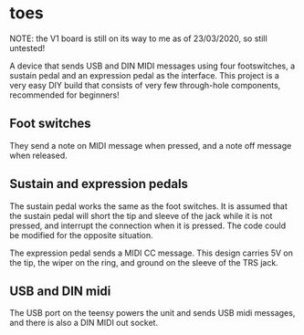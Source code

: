 # toes
NOTE: the V1 board is still on its way to me as of 23/03/2020, so still untested!

A device that sends USB and DIN MIDI messages using four footswitches, a sustain pedal and an expression pedal as the interface. This project is a very easy DIY build that consists of very few through-hole components, recommended for beginners!

## Foot switches 
They send a note on MIDI message when pressed, and a note off message when released.

## Sustain and expression pedals
The sustain pedal works the same as the foot switches. It is assumed that the sustain pedal will short the tip and sleeve of the jack while it is not pressed, and interrupt the connection when it is pressed. The code could be modified for the opposite situation.

The expression pedal sends a MIDI CC message. This design carries 5V on the tip, the wiper on the ring, and ground on the sleeve of the TRS jack.

## USB and DIN midi
The USB port on the teensy powers the unit and sends USB midi messages, and there is also a DIN MIDI out socket.
